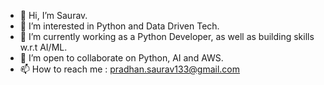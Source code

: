 - 👋 Hi, I’m Saurav.
- 👀 I’m interested in Python and Data Driven Tech.
- 🌱 I’m currently working as a Python Developer, as well as building skills w.r.t AI/ML.
- 💞️ I’m open to collaborate on Python, AI and AWS.
- 📫 How to reach me : pradhan.saurav133@gmail.com

<!---
sauravR5J/sauravR5J is a ✨ special ✨ repository because its `README.md` (this file) appears on your GitHub profile.
You can click the Preview link to take a look at your changes.
--->
